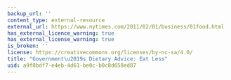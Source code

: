 ```yaml
---
backup_url: ''
content_type: external-resource
external_url: https://www.nytimes.com/2011/02/01/business/01food.html
has_external_licence_warning: true
has_external_license_warning: true
is_broken: ''
license: https://creativecommons.org/licenses/by-nc-sa/4.0/
title: "Government\u2019s Dietary Advice: Eat Less"
uid: a9f8bdf7-e4eb-4d61-be0c-b0c8d658ed87
---
```

